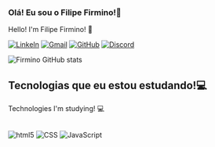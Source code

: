 
### Olá! Eu sou o Filipe Firmino!👋
Hello! I'm Filipe Firmino! 👋 


[![LinkeIn](https://img.shields.io/badge/LinkedIn-0077B5?style=for-the-badge&logo=linkedin&logoColor=white)](https://www.linkedin.com/in/filipe-firmino-/)
[![Gmail](https://img.shields.io/badge/Gmail-D14836?style=for-the-badge&logo=gmail&logoColor=white)](https://filipemelo546@gmail.com)
[![GitHub](https://img.shields.io/badge/GitHub-100000?style=for-the-badge&logo=github&logoColor=white)](https://github.com/Filipefassis)
[![Discord](https://img.shields.io/badge/Discord-7289DA?style=for-the-badge&logo=discord&logoColor=white)](https://discord.com/)


![Firmino GitHub stats](https://github-readme-stats.vercel.app/api?username=Filipefassis&show_icons=true&theme=onedark)

## Tecnologias que eu estou estudando!💻
Technologies I'm studying! 💻

<div style="display: inline_block"><br/>
<img aling="center" alt="html5"https: src="https://img.shields.io/badge/HTML5-E34F26?style=for-the-badge&logo=html5&logoColor=white"/>
<img aling="center" alt="CSS"https: src="https://img.shields.io/badge/CSS3-1572B6?style=for-the-badge&logo=css3&logoColor=white"/>
<img aling="center" alt="JavaScript"https: src="https://img.shields.io/badge/JavaScript-F7DF1E?style=for-the-badge&logo=javascript&logoColor=black"/>
</div>
